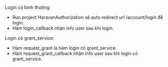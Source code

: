 Login có bình thường:
- Run project HaravanAuthorization sẽ auto redirect url /account/login đễ login.
- Hàm login_callback nhận info user sau khi login.

Login có grant_service:
- Hàm request_grant là hàm login có grant_service.
- Hàm request_grant_callback nhận info user sau khi login có grant_service.